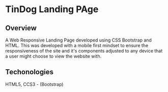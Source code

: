 # TinDog Landing PAge

## Overview

A Web Responsive Landing Page developed using CSS Bootstrap and HTML. This was developed with a mobile first mindset to ensure the responsiveness of the site and it's components adjusted to any device that a user might choose to view the website with.

## Techonologies

HTML5, CCS3 - (Bootstrap)
